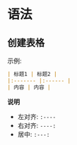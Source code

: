 # 语法
<!-- toc -->

## 创建表格
示例:
```markdown
| 标题1 | 标题2 |
|:------- |:------ |
| 内容 | 内容 |
```
**说明**
* 左对齐: `:----`
* 右对齐: `----:`
* 居中: `:---:`
